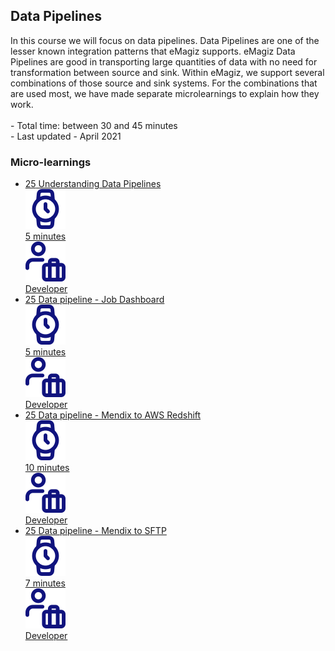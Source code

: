<div class="ez-academy">
	<div class="ez-academy__body">
		<main class="master">
	<h2 class="title">Data Pipelines</h2>
    <p>
       In this course we will focus on data pipelines. Data Pipelines are one of the lesser known integration patterns that eMagiz supports.
	   eMagiz Data Pipelines are good in transporting large quantities of data with no need for transformation between source and sink. 
	   Within eMagiz, we support several combinations of those source and sink systems. 
	   For the combinations that are used most, we have made separate microlearnings to explain how they work.
        </br></br>
        - Total time: between 30 and 45 minutes
        </br>
        - Last updated - April 2021
    </p>
    <h3 class="title">Micro-learnings</h3>
    <ul class="strip-container">
        <li class="strip">
            <a href="../../docs/microlearning/intermediate-data-pipelines-understanding-data-pipelines" class="strip__link">
            <label for="" class="strip__label">
                <span>25</span>
                Understanding Data Pipelines
            </label>
            <div class="strip__attribute">
                <img class="strip__attribute-icon strip__attribute-icon--duration" src="../../img/microlearning/academy_index/icon-duration32.svg"/>
                <div class="strip__attribute-label">5 minutes</div>
            </div>
            <div class="strip__attribute">
                <img class="strip__attribute-icon strip__attribute-icon--roles" src="../../img/microlearning/academy_index/icon-roles32.svg"/>
                <div class="strip__attribute-label">Developer</div>
            </div>
        </a>
        </li>
        <li class="strip">
            <a href="../../docs/microlearning/intermediate-data-pipelines-job-dashboard-for-data-pipeline" class="strip__link">
            <label for="" class="strip__label">
                <span>25</span>
                Data pipeline - Job Dashboard
            </label>
            <div class="strip__attribute">
                <img class="strip__attribute-icon strip__attribute-icon--duration" src="../../img/microlearning/academy_index/icon-duration32.svg"/>
                <div class="strip__attribute-label">5 minutes</div>
            </div>
            <div class="strip__attribute">
                <img class="strip__attribute-icon strip__attribute-icon--roles" src="../../img/microlearning/academy_index/icon-roles32.svg"/>
                <div class="strip__attribute-label">Developer</div>
            </div>
        </a>
        </li>
        <li class="strip">
            <a href="../../docs/microlearning/intermediate-data-pipelines-datapipeline-mendix-to-aws-redshift" class="strip__link">
            <label for="" class="strip__label">
                <span>25</span>
                Data pipeline - Mendix to AWS Redshift
            </label>
            <div class="strip__attribute">
                <img class="strip__attribute-icon strip__attribute-icon--duration" src="../../img/microlearning/academy_index/icon-duration32.svg"/>
                <div class="strip__attribute-label">10 minutes</div>
            </div>
            <div class="strip__attribute">
                <img class="strip__attribute-icon strip__attribute-icon--roles" src="../../img/microlearning/academy_index/icon-roles32.svg"/>
                <div class="strip__attribute-label">Developer</div>
            </div>
        </a>
        </li>
        <li class="strip">
            <a href="../../docs/microlearning/intermediate-data-pipelines-datapipeline-mendix-to-sftp" class="strip__link">
            <label for="" class="strip__label">
                <span>25</span>
                Data pipeline - Mendix to SFTP
            </label>
            <div class="strip__attribute">
                <img class="strip__attribute-icon strip__attribute-icon--duration" src="../../img/microlearning/academy_index/icon-duration32.svg"/>
                <div class="strip__attribute-label">7 minutes</div>
            </div>
            <div class="strip__attribute">
                <img class="strip__attribute-icon strip__attribute-icon--roles" src="../../img/microlearning/academy_index/icon-roles32.svg"/>
                <div class="strip__attribute-label">Developer</div>
            </div>
        </a>
        </li>        
    </ul>
    </main>
    </div>
</div>